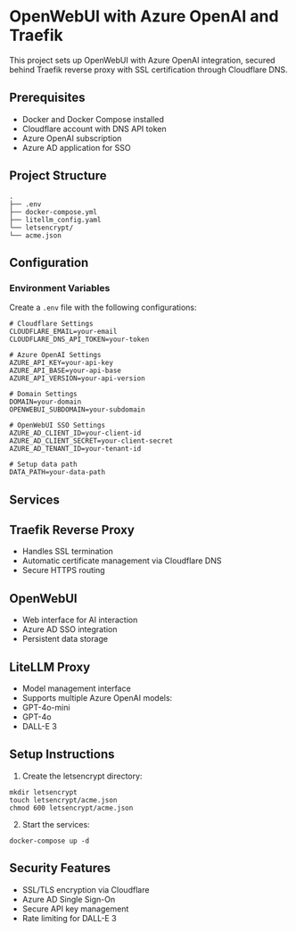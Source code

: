 # OpenWebUI with Azure OpenAI and Traefik

This project sets up OpenWebUI with Azure OpenAI integration, secured behind Traefik reverse proxy with SSL certification through Cloudflare DNS.

## Prerequisites

- Docker and Docker Compose installed
- Cloudflare account with DNS API token
- Azure OpenAI subscription
- Azure AD application for SSO

## Project Structure
```
.
├── .env
├── docker-compose.yml
├── litellm_config.yaml
└── letsencrypt/
└── acme.json
```
## Configuration

### Environment Variables

Create a `.env` file with the following configurations:

```env
# Cloudflare Settings
CLOUDFLARE_EMAIL=your-email
CLOUDFLARE_DNS_API_TOKEN=your-token

# Azure OpenAI Settings
AZURE_API_KEY=your-api-key
AZURE_API_BASE=your-api-base
AZURE_API_VERSION=your-api-version

# Domain Settings
DOMAIN=your-domain
OPENWEBUI_SUBDOMAIN=your-subdomain

# OpenWebUI SSO Settings
AZURE_AD_CLIENT_ID=your-client-id
AZURE_AD_CLIENT_SECRET=your-client-secret
AZURE_AD_TENANT_ID=your-tenant-id

# Setup data path
DATA_PATH=your-data-path
```
## Services

## Traefik Reverse Proxy

- Handles SSL termination
- Automatic certificate management via Cloudflare DNS
- Secure HTTPS routing

## OpenWebUI
- Web interface for AI interaction
- Azure AD SSO integration
- Persistent data storage

## LiteLLM Proxy
- Model management interface
- Supports multiple Azure OpenAI models:
 - GPT-4o-mini
 - GPT-4o
 - DALL-E 3

## Setup Instructions
1. Create the letsencrypt directory:
```
mkdir letsencrypt
touch letsencrypt/acme.json
chmod 600 letsencrypt/acme.json
```

2. Start the services:
```
docker-compose up -d
```

## Security Features
- SSL/TLS encryption via Cloudflare
- Azure AD Single Sign-On
- Secure API key management
- Rate limiting for DALL-E 3
